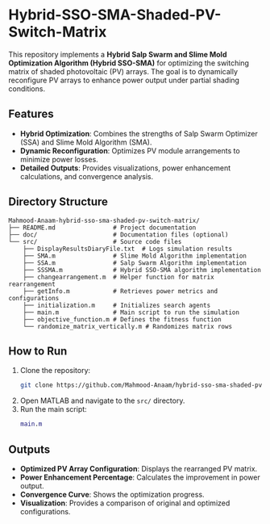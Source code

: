 # Hybrid-SSO-SMA-Shaded-PV-Switch-Matrix

This repository implements a **Hybrid Salp Swarm and Slime Mold Optimization Algorithm (Hybrid SSO-SMA)** for optimizing the switching matrix of shaded photovoltaic (PV) arrays. The goal is to dynamically reconfigure PV arrays to enhance power output under partial shading conditions.

## Features
- **Hybrid Optimization**: Combines the strengths of Salp Swarm Optimizer (SSA) and Slime Mold Algorithm (SMA).
- **Dynamic Reconfiguration**: Optimizes PV module arrangements to minimize power losses.
- **Detailed Outputs**: Provides visualizations, power enhancement calculations, and convergence analysis.

## Directory Structure
```
Mahmood-Anaam-hybrid-sso-sma-shaded-pv-switch-matrix/
├── README.md                # Project documentation
├── doc/                     # Documentation files (optional)
└── src/                     # Source code files
    ├── DisplayResultsDiaryFile.txt  # Logs simulation results
    ├── SMA.m                # Slime Mold Algorithm implementation
    ├── SSA.m                # Salp Swarm Algorithm implementation
    ├── SSSMA.m              # Hybrid SSO-SMA algorithm implementation
    ├── changearrangement.m  # Helper function for matrix rearrangement
    ├── getInfo.m            # Retrieves power metrics and configurations
    ├── initialization.m     # Initializes search agents
    ├── main.m               # Main script to run the simulation
    ├── objective_function.m # Defines the fitness function
    └── randomize_matrix_vertically.m # Randomizes matrix rows
```

## How to Run
1. Clone the repository:
   ```bash
   git clone https://github.com/Mahmood-Anaam/hybrid-sso-sma-shaded-pv-switch-matrix.git
   ```
2. Open MATLAB and navigate to the `src/` directory.
3. Run the main script:
   ```matlab
   main.m
   ```

## Outputs
- **Optimized PV Array Configuration**: Displays the rearranged PV matrix.
- **Power Enhancement Percentage**: Calculates the improvement in power output.
- **Convergence Curve**: Shows the optimization progress.
- **Visualization**: Provides a comparison of original and optimized configurations.

